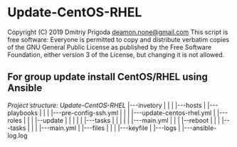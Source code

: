 Update-CentOS-RHEL
===

Copyright (C) 2019 Dmitriy Prigoda <deamon.none@gmail.com> 
This script is free software: Everyone is permitted to copy and distribute verbatim copies of 
the GNU General Public License as published by the Free Software Foundation, either version 3
of the License, but changing it is not allowed.

For group update install CentOS/RHEL using Ansible
--------------------------------------------------

*Project structure: Update-CentOS-RHEL*
|---invetory
|   |
|   |---hosts
|
|---playbooks
|   |
|   |---pre-config-ssh.yml
|   |
|   |---update-centos-rhel.yml
|
|---roles
|   |
|   |--update
|   |  |
|   |  |---tasks
|   |      |
|   |      |---main.yml
|   |
|   |--reboot
|      |
|      |---tasks
|          |
|          |---main.yml
|
|---files
|   |
|   |---keyfile
|
|---logs
    |
    |---ansible-log.log
    
    
